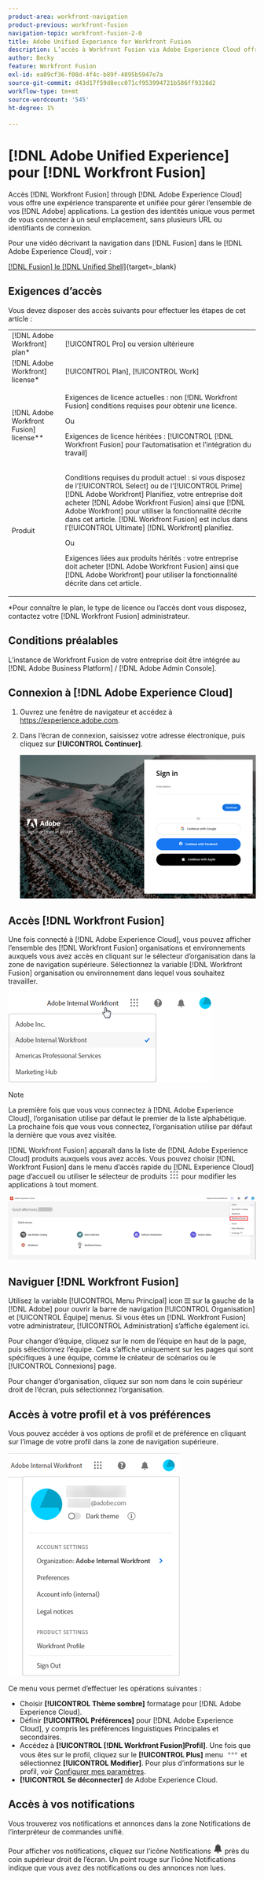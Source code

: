 ```yaml
---
product-area: workfront-navigation
product-previous: workfront-fusion
navigation-topic: workfront-fusion-2-0
title: Adobe Unified Experience for Workfront Fusion
description: L’accès à Workfront Fusion via Adobe Experience Cloud offre une expérience unifiée et transparente de la gestion de toutes vos applications Adobe.
author: Becky
feature: Workfront Fusion
exl-id: ea89cf36-f08d-4f4c-b89f-4895b5947e7a
source-git-commit: d43d17f59d8ecc071cf953994721b586ff9328d2
workflow-type: tm+mt
source-wordcount: '545'
ht-degree: 1%

---
```


# [!DNL Adobe Unified Experience] pour [!DNL Workfront Fusion]

Accès [!DNL Workfront Fusion] through [!DNL Adobe Experience Cloud] vous offre une expérience transparente et unifiée pour gérer l’ensemble de vos [!DNL Adobe] applications. La gestion des identités unique vous permet de vous connecter à un seul emplacement, sans plusieurs URL ou identifiants de connexion.

Pour une vidéo décrivant la navigation dans [!DNL Fusion] dans le [!DNL Adobe Experience Cloud], voir :

[[!DNL Fusion] le [!DNL Unified Shell]](https://video.tv.adobe.com/v/3412392/){target=_blank}

## Exigences d’accès

Vous devez disposer des accès suivants pour effectuer les étapes de cet article :

<table style="table-layout:auto"> 
 <col> 
 <col> 
 <tbody> 
  <tr> 
   <td role="rowheader">[!DNL Adobe Workfront] plan*</td> 
   <td> <p>[!UICONTROL Pro] ou version ultérieure</p> </td> 
  </tr> 
  <tr data-mc-conditions=""> 
   <td role="rowheader">[!DNL Adobe Workfront] license*</td> 
   <td> <p>[!UICONTROL Plan], [!UICONTROL Work]</p> </td> 
  </tr> 
  <tr> 
   <td role="rowheader">[!DNL Adobe Workfront Fusion] license**</td> 
   <td>
   <p>Exigences de licence actuelles : non [!DNL Workfront Fusion] conditions requises pour obtenir une licence.</p>
   <p>Ou</p>
   <p>Exigences de licence héritées : [!UICONTROL [!DNL Workfront Fusion] pour l’automatisation et l’intégration du travail] </p> 
  </tr> 
  <tr> 
   <td role="rowheader">Produit</td> 
   <td>
   <p>Conditions requises du produit actuel : si vous disposez de l’[!UICONTROL Select] ou de l’[!UICONTROL Prime] [!DNL Adobe Workfront] Planifiez, votre entreprise doit acheter [!DNL Adobe Workfront Fusion] ainsi que [!DNL Adobe Workfront] pour utiliser la fonctionnalité décrite dans cet article. [!DNL Workfront Fusion] est inclus dans l’[!UICONTROL Ultimate] [!DNL Workfront] planifiez.</p>
   <p>Ou</p>
   <p>Exigences liées aux produits hérités : votre entreprise doit acheter [!DNL Adobe Workfront Fusion] ainsi que [!DNL Adobe Workfront] pour utiliser la fonctionnalité décrite dans cet article.</p>
   </td> 
  </tr> 
 </tbody> 
</table>
*Pour connaître le plan, le type de licence ou l’accès dont vous disposez, contactez votre [!DNL Workfront Fusion] administrateur.

## Conditions préalables

L’instance de Workfront Fusion de votre entreprise doit être intégrée au [!DNL Adobe Business Platform] / [!DNL Adobe Admin Console].

## Connexion à [!DNL Adobe Experience Cloud]

1. Ouvrez une fenêtre de navigateur et accédez à <https://experience.adobe.com>.
1. Dans l’écran de connexion, saisissez votre adresse électronique, puis cliquez sur **[!UICONTROL Continuer]**.

   ![Se connecter à [!DNL Adobe Experience Cloud]](assets/aec-login-page.png)

## Accès [!DNL Workfront Fusion]

Une fois connecté à [!DNL Adobe Experience Cloud], vous pouvez afficher l’ensemble des [!DNL Workfront Fusion] organisations et environnements auxquels vous avez accès en cliquant sur le sélecteur d’organisation dans la zone de navigation supérieure. Sélectionnez la variable [!DNL Workfront Fusion] organisation ou environnement dans lequel vous souhaitez travailler.

![Affichage [!DNL Workfront Fusion] organisations et environnements](assets/aec-view-all-orgs.png)

>[!NOTE]
>
>La première fois que vous vous connectez à [!DNL Adobe Experience Cloud], l’organisation utilise par défaut le premier de la liste alphabétique. La prochaine fois que vous vous connectez, l’organisation utilise par défaut la dernière que vous avez visitée.

[!DNL Workfront Fusion] apparaît dans la liste de [!DNL Adobe Experience Cloud] produits auxquels vous avez accès. Vous pouvez choisir [!DNL Workfront Fusion] dans le menu d’accès rapide du [!DNL Experience Cloud] page d’accueil ou utiliser le sélecteur de produits ![Sélecteur de produits](assets/main-menu-icon.png) pour modifier les applications à tout moment.

![Sélectionner [!DNL Workfront Fusion] pour accéder à l’application](assets/aec-product-switcher.png)

## Naviguer [!DNL Workfront Fusion]

Utilisez la variable [!UICONTROL Menu Principal] icon ![](assets/main-menu-icon-left-nav.png) sur la gauche de la [!DNL Adobe] pour ouvrir la barre de navigation [!UICONTROL Organisation] et [!UICONTROL Équipe] menus. Si vous êtes un [!DNL Workfront Fusion] votre administrateur, [!UICONTROL Administration] s’affiche également ici.

Pour changer d’équipe, cliquez sur le nom de l’équipe en haut de la page, puis sélectionnez l’équipe. Cela s’affiche uniquement sur les pages qui sont spécifiques à une équipe, comme le créateur de scénarios ou le [!UICONTROL Connexions] page.

Pour changer d’organisation, cliquez sur son nom dans le coin supérieur droit de l’écran, puis sélectionnez l’organisation.

## Accès à votre profil et à vos préférences

Vous pouvez accéder à vos options de profil et de préférence en cliquant sur l’image de votre profil dans la zone de navigation supérieure.

![Menu Profil](assets/aec-profile-picture-menu.png)

Ce menu vous permet d’effectuer les opérations suivantes :

* Choisir **[!UICONTROL Thème sombre]** formatage pour [!DNL Adobe Experience Cloud].
* Définir **[!UICONTROL Préférences]** pour [!DNL Adobe Experience Cloud], y compris les préférences linguistiques Principales et secondaires.
* Accédez à **[!UICONTROL [!DNL Workfront Fusion]Profil]**. Une fois que vous êtes sur le profil, cliquez sur le **[!UICONTROL Plus]** menu ![](assets/more-icon.png) et sélectionnez **[!UICONTROL Modifier]**. Pour plus d’informations sur le profil, voir [Configurer mes paramètres](/help/quicksilver/workfront-basics/manage-your-account-and-profile/configuring-your-user-profile/configure-my-settings.md).
* **[!UICONTROL Se déconnecter]** de Adobe Experience Cloud.


## Accès à vos notifications

Vous trouverez vos notifications et annonces dans la zone Notifications de l’interpréteur de commandes unifié.

Pour afficher vos notifications, cliquez sur l’icône Notifications ![Icône Notifications](assets/notifications-icon.png) près du coin supérieur droit de l’écran. Un point rouge sur l’icône Notifications indique que vous avez des notifications ou des annonces non lues.

